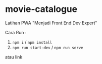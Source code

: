 # movie-catalogue
Latihan PWA "Menjadi Front End Dev Expert"

Cara Run :
1. `npm i` / `npm install`
2. `npm run start-dev` / `npm run serve`

atau link 
